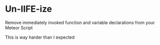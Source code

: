 # Un-IIFE-ize
Remove immediately invoked function and variable declarations from your Meteor Script
  
  
  
  
This is way harder than I expected
